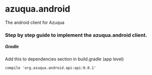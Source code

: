 # azuqua.android
The android client for Azuqua

<h3> Step by step guide to implement the azuqua.android client. </h3>

<h5> Gradle </h5>

Add this to dependencies section in build.gradle (app level)

    compile 'org.azuqua.android.api:api:0.0.1'
